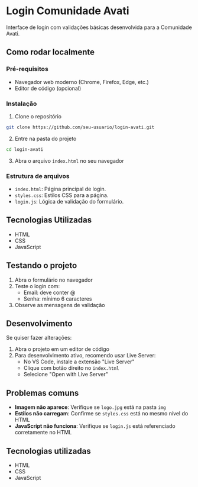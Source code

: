 # Login Comunidade Avati

Interface de login com validações básicas desenvolvida para a Comunidade Avati.

## Como rodar localmente

### Pré-requisitos
- Navegador web moderno (Chrome, Firefox, Edge, etc.)
- Editor de código (opcional)

### Instalação

1. Clone o repositório
```bash
git clone https://github.com/seu-usuario/login-avati.git
```
2. Entre na pasta do projeto
```bash
cd login-avati
```
3. Abra o arquivo `index.html` no seu navegador

### Estrutura de arquivos

- `index.html`: Página principal de login.
- `styles.css`: Estilos CSS para a página.
- `login.js`: Lógica de validação do formulário.

## Tecnologias Utilizadas

- HTML
- CSS
- JavaScript
## Testando o projeto

1. Abra o formulário no navegador
2. Teste o login com:
   - Email: deve conter @
   - Senha: mínimo 6 caracteres
3. Observe as mensagens de validação

## Desenvolvimento

Se quiser fazer alterações:

1. Abra o projeto em um editor de código
2. Para desenvolvimento ativo, recomendo usar Live Server:
   - No VS Code, instale a extensão "Live Server"
   - Clique com botão direito no `index.html`
   - Selecione "Open with Live Server"

## Problemas comuns

- **Imagem não aparece**: Verifique se `logo.jpg` está na pasta `img`
- **Estilos não carregam**: Confirme se `styles.css` está no mesmo nível do HTML
- **JavaScript não funciona**: Verifique se `login.js` está referenciado corretamente no HTML
## Tecnologias utilizadas

- HTML
- CSS
- JavaScript
